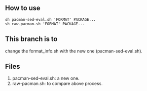 ## How to use
    sh pacman-sed-eval.sh 'FORMAT' PACKAGE...
    sh raw-pacman.sh 'FORMAT' PACKAGE...

## This branch is to
  change the format_info.sh with the new one (pacman-sed-eval.sh).

## Files
  1. pacman-sed-eval.sh: a new one.
  2. raw-pacman.sh: to compare above process.

